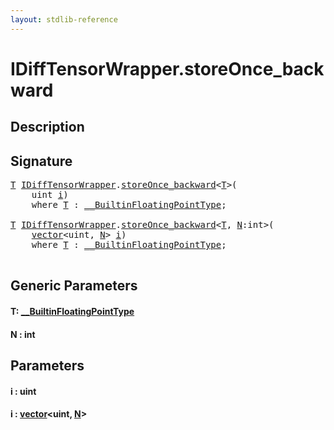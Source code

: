 ```yaml
---
layout: stdlib-reference
---
```


# IDiffTensorWrapper\.storeOnce\_backward

## Description





## Signature 

<pre>
<a href="storeonce_backward-5.html#typeparam-T" class="code_type">T</a> <a href="../interfaces/idifftensorwrapper-015b/index.html" class="code_type">IDiffTensorWrapper</a>.<a href="storeonce_backward-5.html">storeOnce_backward</a>&lt;<a href="storeonce_backward-5.html#typeparam-T" class="code_type">T</a>&gt;(
    <span class="code_keyword">uint</span> <a href="storeonce_backward-5.html#decl-i" class="code_param">i</a>)
    <span class='code_keyword'>where</span> <a href="storeonce_backward-5.html#typeparam-T" class="code_type">T</a> : <a href="../interfaces/0_builtinfloatingpointtype-029hm/index.html" class="code_type">__BuiltinFloatingPointType</a>;

<a href="storeonce_backward-5.html#typeparam-T" class="code_type">T</a> <a href="../interfaces/idifftensorwrapper-015b/index.html" class="code_type">IDiffTensorWrapper</a>.<a href="storeonce_backward-5.html">storeOnce_backward</a>&lt;<a href="storeonce_backward-5.html#typeparam-T" class="code_type">T</a>, <a href="storeonce_backward-5.html#decl-N" class="code_var">N</a>:<span class="code_keyword">int</span>&gt;(
    <a href="../types/vector/index.html" class="code_type">vector</a>&lt;<span class="code_keyword">uint</span>, <a href="storeonce_backward-5.html#decl-N" class="code_var">N</a>&gt; <a href="storeonce_backward-5.html#decl-i" class="code_param">i</a>)
    <span class='code_keyword'>where</span> <a href="storeonce_backward-5.html#typeparam-T" class="code_type">T</a> : <a href="../interfaces/0_builtinfloatingpointtype-029hm/index.html" class="code_type">__BuiltinFloatingPointType</a>;

</pre>

## Generic Parameters

####  <a id="typeparam-T"></a>T: [\_\_BuiltinFloatingPointType](../interfaces/0_builtinfloatingpointtype-029hm/index.html)
####  <a id="decl-N"></a>N  : int

## Parameters

####  <a id="decl-i"></a>i  : uint
####  <a id="decl-i"></a>i  : [vector](../types/vector/index.html)\<uint, [N](../types/vector/index.html#decl-N)\>

